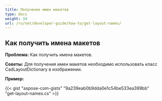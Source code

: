 ```yaml
---
title: Получение имен макетов
type: docs
weight: 34
url: /ru/net/developer-guide/how-to/get-layout-names/
---
```


## **Как получить имена макетов**

**Проблема:** Как получить имена макетов.

**Советы:** Для получения имен макетов необходимо использовать класс CadLayoutDictionary в изображении.

**Пример:**

{{< gist "aspose-com-gists" "9a239eab0b9dda0e1c54be533ea399bb" "get-layout-names.cs" >}}

